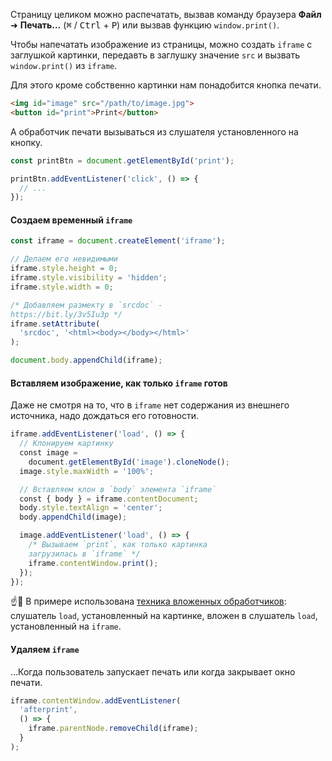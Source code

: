Страницу целиком можно распечатать, вызвав команду браузера **Файл** ➜ **Печать…** (<kbd>⌘</kbd> / <kbd>Ctrl</kbd> + <kbd>P</kbd>) или вызвав функцию `window.print()`.

Чтобы напечатать изображение из страницы, можно создать `iframe` с заглушкой картинки, передавть в заглушку значение `src` и вызвать `window.print()` из `iframe`.

Для этого кроме собственно картинки нам понадобится кнопка печати.

```html
<img id="image" src="/path/to/image.jpg">
<button id="print">Print</button>
```

А обработчик печати вызываться из слушателя установленного на кнопку.

```javascript
const printBtn = document.getElementById('print');

printBtn.addEventListener('click', () => {
  // ...
});
```

#### Создаем временный `iframe`

```javascript
const iframe = document.createElement('iframe');

// Делаем его невидимыми
iframe.style.height = 0;
iframe.style.visibility = 'hidden';
iframe.style.width = 0;

/* Добавляем размекту в `srcdoc` -
https://bit.ly/3v5Iu3p */
iframe.setAttribute(
  'srcdoc', '<html><body></body></html>'
);

document.body.appendChild(iframe);
```

#### Вставляем изображение, как только `iframe` готов

Даже не смотря на то, что в `iframe` нет содержания из внешнего источника, надо дождаться его готовности.

```javascript
iframe.addEventListener('load', () => {
  // Клонируем картинку
  const image =
    document.getElementById('image').cloneNode();
  image.style.maxWidth = '100%';

  // Вставляем клон в `body` элемента `iframe`
  const { body } = iframe.contentDocument;
  body.style.textAlign = 'center';
  body.appendChild(image);

  image.addEventListener('load', () => {
    /* Вызываем `print`, как только картинка
    загрузилась в `iframe` */
    iframe.contentWindow.print();
  });
});
```

☝️🧐 В примере использована [техника вложенных обработчиков](#topic-nested-handlers): слушатель `load`, установленный на картинке, вложен в слушатель `load`, установленный на `iframe`.

#### Удаляем `iframe`

…Когда пользователь запускает печать или когда закрывает окно печати.

```javascript
iframe.contentWindow.addEventListener(
  'afterprint',
  () => {
    iframe.parentNode.removeChild(iframe);
  }
);
```
